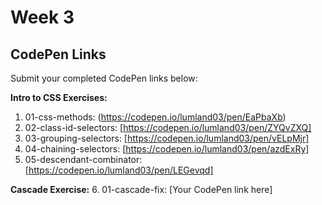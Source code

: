 
# Week 3 

## CodePen Links

Submit your completed CodePen links below:

**Intro to CSS Exercises:**

1. 01-css-methods: (https://codepen.io/lumland03/pen/EaPbaXb)
2. 02-class-id-selectors: [https://codepen.io/lumland03/pen/ZYQvZXQ]
3. 03-grouping-selectors: [https://codepen.io/lumland03/pen/vELpMjr]
4. 04-chaining-selectors: [https://codepen.io/lumland03/pen/azdExRy]
5. 05-descendant-combinator: [https://codepen.io/lumland03/pen/LEGevqd]

**Cascade Exercise:** 6. 01-cascade-fix: [Your CodePen link here]
